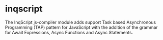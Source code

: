 # inqscript
The InqScript js-compiler module adds support Task based Asynchronous Programming (TAP) pattern for JavaScript with the addition of the grammar for Await Expressions, Async Functions and Async Statements. 
